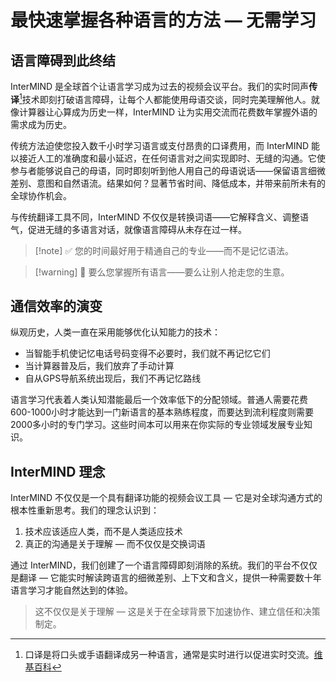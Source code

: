 # 最快速掌握各种语言的方法 — 无需学习

## 语言障碍到此终结

InterMIND 是全球首个让语言学习成为过去的视频会议平台。我们的实时同声**传译**[^1]技术即刻打破语言障碍，让每个人都能使用母语交谈，同时完美理解他人。就像计算器让心算成为历史一样，InterMIND 让为实用交流而花费数年掌握外语的需求成为历史。

传统方法迫使您投入数千小时学习语言或支付昂贵的口译费用，而 InterMIND 能以接近人工的准确度和最小延迟，在任何语言对之间实现即时、无缝的沟通。它使参与者能够说自己的母语，同时即刻听到他人用自己的母语说话——保留语言细微差别、意图和自然语流。结果如何？显著节省时间、降低成本，并带来前所未有的全球协作机会。

与传统翻译工具不同，InterMIND 不仅仅是转换词语——它解释含义、调整语气，促进无缝的多语言对话，就像语言障碍从未存在过一样。

[^1]: 口译是将口头或手语翻译成另一种语言，通常是实时进行以促进实时交流。[维基百科](https://en.wikipedia.org/wiki/Language_interpretation)

> [!note] ✅ 您的时间最好用于精通自己的专业——而不是记忆语法。

> [!warning] 🛑 要么您掌握所有语言——要么让别人抢走您的生意。

## 通信效率的演变

纵观历史，人类一直在采用能够优化认知能力的技术：

- 当智能手机使记忆电话号码变得不必要时，我们就不再记忆它们
- 当计算器普及后，我们放弃了手动计算
- 自从GPS导航系统出现后，我们不再记忆路线

语言学习代表着人类认知潜能最后一个效率低下的分配领域。普通人需要花费600-1000小时才能达到一门新语言的基本熟练程度，而要达到流利程度则需要2000多小时的专门学习。这些时间本可以用来在你实际的专业领域发展专业知识。

## InterMIND 理念

InterMIND 不仅仅是一个具有翻译功能的视频会议工具 — 它是对全球沟通方式的根本性重新思考。我们的理念认识到：

1. 技术应该适应人类，而不是人类适应技术
2. 真正的沟通是关于理解 — 而不仅仅是交换词语

通过 InterMIND，我们创建了一个语言障碍即刻消除的系统。我们的平台不仅仅是翻译 — 它能实时解读跨语言的细微差别、上下文和含义，提供一种需要数十年语言学习才能自然达到的体验。

> 这不仅仅是关于理解 — 这是关于在全球背景下加速协作、建立信任和决策制定。